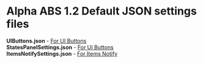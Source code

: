 # Alpha ABS 1.2 Default JSON settings files  

**UIButtons.json** - [For UI Buttons](https://github.com/KageDesu/Alpha-ABS/wiki/UI-Buttons-JSON-Configuration)  
**StatesPanelSettings.json** - [For UI Buttons](https://github.com/KageDesu/Alpha-ABS/wiki/UI-Buttons-JSON-Configuration)  
**ItemsNotifySettings.json** - [For Items Notify](https://github.com/KageDesu/Alpha-ABS/wiki/Items-Notify-JSON-Configuration)  
